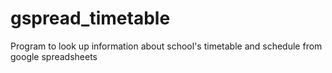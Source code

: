 # gspread_timetable
Program to look up information about school's timetable and schedule from google spreadsheets
